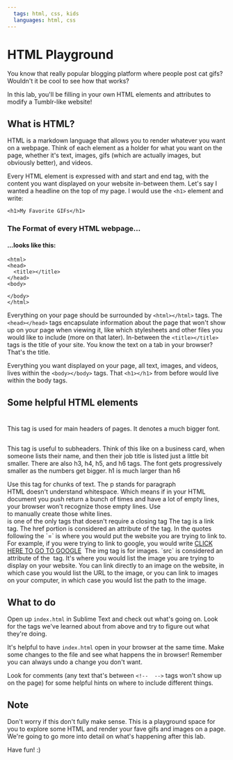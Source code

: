 ```yaml
---
  tags: html, css, kids
  languages: html, css
---
```


# HTML Playground

You know that really popular blogging platform where people post cat gifs? Wouldn't it be cool to see how that works?

In this lab, you'll be filling in your own HTML elements and attributes to modify a Tumblr-like website!

## What is HTML?

HTML is a markdown language that allows you to render whatever you want on a webpage. Think of each element as a holder for what you want on the page, whether it's text, images, gifs (which are actually images, but obviously better), and videos.

Every HTML element is expressed with and start and end tag, with the content you want displayed on your website in-between them. Let's say I wanted a headline on the top of my page. I would use the `<h1>` element and write:

`<h1>My Favorite GIFs</h1>`

### The Format of every HTML webpage...

#### ...looks like this:

```
<html>
<head>
  <title></title>
</head>
<body>

</body>
</html>
```

Everything on your page should be surrounded by `<html></html>` tags. The `<head></head>` tags encapsulate information about the page that won't show up on your page when viewing it, like which stylesheets and other files you would like to include (more on that later). In-between the `<title></title>` tags is the title of your site. You know the text on a tab in your browser? That's the title.

Everything you want displayed on your page, all text, images, and videos, lives within the `<body></body>` tags. That `<h1></h1>` from before would live within the body tags.

## Some helpful HTML elements
<h1></h1> This tag is used for main headers of pages. It denotes a much bigger font.
<h2></h2> This tag is useful to subheaders. Think of this like on a business card, when someone lists their name, and then their job title is listed just a little bit smaller. There are also h3, h4, h5, and h6 tags. The font gets progressively smaller as the numbers get bigger. h1 is much larger than h6
<p></p> Use this tag for chunks of text. The p stands for paragraph
<br> HTML doesn't understand whitespace. Which means if in your HTML document you push return a bunch of times and have a lot of empty lines, your browser won't recognize those empty lines. Use <br> to manually create those white lines. <br> is one of the only tags that doesn't require a closing tag
<a href=""></a> The <a> tag is a link tag. The href portion is considered an attribute of the <a> tag. In the quotes following the `=` is where you would put the website you are trying to link to. For example, if you were trying to link to google, you would write <a href="www.google.com">CLICK HERE TO GO TO GOOGLE</a>
<img src=""></img> The img tag is for images. `src` is considered an attribute of the <img> tag. It's where you would list the image you are trying to display on your website. You can link directly to an image on the website, in which case you would list the URL to the image, or you can link to images on your computer, in which case you would list the path to the image.



## What to do

Open up `index.html` in Sublime Text and check out what's going on. Look for the tags we've learned about from above and try to figure out what they're doing.

It's helpful to have `index.html` open in your browser at the same time. Make some changes to the file and see what happens the in browser! Remember you can always undo a change you don't want.

Look for comments (any text that's between `<!--  -->` tags won't show up on the page) for some helpful hints on where to include different things.

## Note

Don't worry if this don't fully make sense. This is a playground space for you to explore some HTML and render your fave gifs and images on a page. We're going to go more into detail on what's happening after this lab.

Have fun! :)